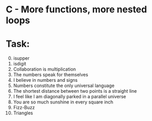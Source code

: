 # C - More functions, more nested loops

# Task: 
0. isupper
1. isdigit
2. Collaboration is multiplication
3. The numbers speak for themselves
4. I believe in numbers and signs
5. Numbers constitute the only universal language
6. The shortest distance between two points is a straight line
7. I feel like I am diagonally parked in a parallel universe
8. You are so much sunshine in every square inch
9. Fizz-Buzz
10. Triangles
